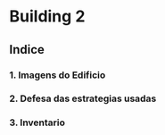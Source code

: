 # Building 2 #

## Indice
### 1. Imagens do Edificio
### 2. Defesa das estrategias usadas
### 3. Inventario